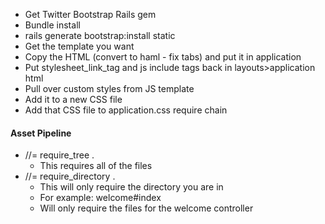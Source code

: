 - Get Twitter Bootstrap Rails gem
- Bundle install
- rails generate bootstrap:install static
- Get the template you want
- Copy the HTML (convert to haml - fix tabs) and put it in application
- Put stylesheet_link_tag and js include tags back in layouts>application html
- Pull over custom styles from JS template
- Add it to a new CSS file
- Add that CSS file to application.css require chain

#### Asset Pipeline

- //= require_tree .
  - This requires all of the files
- //= require_directory .
  - This will only require the directory you are in
  - For example: welcome#index
  - Will only require the files for the welcome controller

